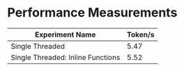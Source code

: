 # Performance Measurements

| Experiment Name | Token/s |
|-----------------|---------|
| Single Threaded    |   5.47      |
| Single Threaded: Inline Functions    |   5.52      |